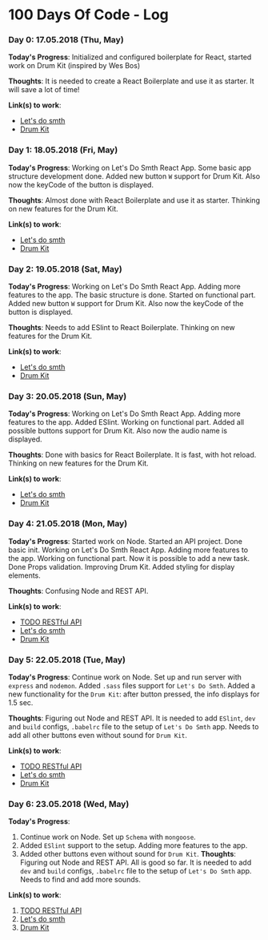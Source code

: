 # 100 Days Of Code - Log

### Day 0: 17.05.2018 (Thu, May)

**Today's Progress**: Initialized and configured boilerplate for React, started work on Drum Kit (inspired by Wes Bos)

**Thoughts**: It is needed to create a React Boilerplate and use it as starter. It will save a lot of time!

**Link(s) to work**: 
- [Let's do smth](https://github.com/IvaTsu/lets-do-smth)
- [Drum Kit](https://github.com/IvaTsu/drum-kit)

### Day 1: 18.05.2018 (Fri, May)

**Today's Progress**: Working on Let's Do Smth React App. Some basic app structure development done. Added new button `W` support for Drum Kit. Also now the keyCode of the button is displayed.

**Thoughts**: Almost done with React Boilerplate and use it as starter. Thinking on new features for the Drum Kit.

**Link(s) to work**: 
- [Let's do smth](https://github.com/IvaTsu/lets-do-smth)
- [Drum Kit](https://github.com/IvaTsu/drum-kit)

### Day 2: 19.05.2018 (Sat, May)

**Today's Progress**: Working on Let's Do Smth React App. Adding more features to the app. The basic structure is done. Started on functional part. Added new button `W` support for Drum Kit. Also now the keyCode of the button is displayed.

**Thoughts**: Needs to add ESlint to React Boilerplate. Thinking on new features for the Drum Kit.

**Link(s) to work**: 
- [Let's do smth](https://github.com/IvaTsu/lets-do-smth)
- [Drum Kit](https://github.com/IvaTsu/drum-kit)

### Day 3: 20.05.2018 (Sun, May)

**Today's Progress**: Working on Let's Do Smth React App. Adding more features to the app. Added ESlint. Working on functional part. Added all possible buttons support for Drum Kit. Also now the audio name is displayed.

**Thoughts**: Done with basics for React Boilerplate. It is fast, with hot reload. Thinking on new features for the Drum Kit.

**Link(s) to work**: 
- [Let's do smth](https://github.com/IvaTsu/lets-do-smth)
- [Drum Kit](https://github.com/IvaTsu/drum-kit)

### Day 4: 21.05.2018 (Mon, May)

**Today's Progress**: Started work on Node. Started an API project. Done basic init. Working on Let's Do Smth React App. Adding more features to the app. Working on functional part. Now it is possible to add a new task. Done Props validation. Improving Drum Kit. Added styling for display elements.

**Thoughts**: Confusing Node and REST API.

**Link(s) to work**:
- [TODO RESTful API](https://github.com/IvaTsu/todo-restful-api)
- [Let's do smth](https://github.com/IvaTsu/lets-do-smth)
- [Drum Kit](https://github.com/IvaTsu/drum-kit)

### Day 5: 22.05.2018 (Tue, May)

**Today's Progress**: Continue work on Node. Set up and run server with `express` and `nodemon`. Added `.sass` files support for `Let's Do Smth`. Added a new functionality for the `Drum Kit`: after button pressed, the info displays for 1.5 sec.

**Thoughts**: Figuring out Node and REST API. It is needed to add `ESlint`, `dev` and `build` configs, `.babelrc` file to the setup of `Let's Do Smth` app. Needs to add all other buttons even without sound for `Drum Kit`. 

**Link(s) to work**:
- [TODO RESTful API](https://github.com/IvaTsu/todo-restful-api)
- [Let's do smth](https://github.com/IvaTsu/lets-do-smth)
- [Drum Kit](https://github.com/IvaTsu/drum-kit)

### Day 6: 23.05.2018 (Wed, May)

**Today's Progress**: 
1. Continue work on Node. Set up `Schema` with `mongoose`.
2. Added `ESlint` support to the setup. Adding more features to the app.
3. Added other buttons even without sound for `Drum Kit`.
**Thoughts**: Figuring out Node and REST API. All is good so far. It is needed to add `dev` and `build` configs, `.babelrc` file to the setup of `Let's Do Smth` app. Needs to find and add more sounds.

**Link(s) to work**:
1. [TODO RESTful API](https://github.com/IvaTsu/todo-restful-api)
2. [Let's do smth](https://github.com/IvaTsu/lets-do-smth)
3. [Drum Kit](https://github.com/IvaTsu/drum-kit)

